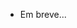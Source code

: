 - Em breve...
<!-- 
Registrar meu saldo total
Registrar minhas dispezas por categoria, e cada uma, vai ter um ícone (e vai poder ser recorrente ou não)
Se minhas dispezas consumirem mais que 70% do meu saldo total ele deve me alertar
De acordo com meu salário, a partir somente dele deve ser calculado quanto eu devo gastar por mes
Ele deve consultar para verificar quanto eu terei se comprar x coisa 
-->

<!-- 
- [] Colocar campo de pesquisa nas notas (https://tailwindui.com/components/marketing/sections/newsletter-sections)
- [] Adicionar novo dashboard (https://windstatic.com/sidebars#)
- [] Adicionar páginas 404 (https://tailwindui.com/components/marketing/feedback/404-pages)
- [] Configurar eslint no back e no front
- [] Configurar loading
- [] Adicionar novas rotas para calcular as funções
-->